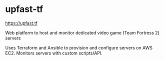 # upfast-tf

https://upfast.tf  

Web platform to host and monitor dedicated video game (Team Fortress 2) servers

Uses Terraform and Ansible to provision and configure servers on AWS EC2.
Monitors servers with custom scripts/API. 

